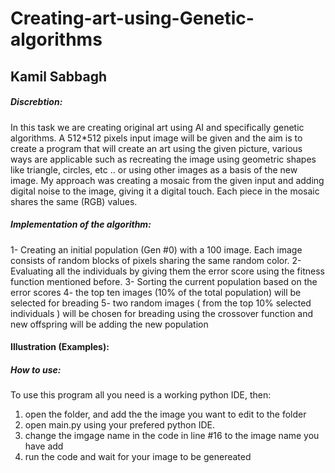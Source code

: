 # Creating-art-using-Genetic-algorithms

## Kamil Sabbagh

##### Discrebtion:
In this task we are creating original art using AI and specifically genetic algorithms. A
512*512 pixels input image will be given and the aim is to create a program that will
create an art using the given picture, various ways are applicable such as recreating
the image using geometric shapes like triangle, circles, etc .. or using other images
as a basis of the new image.
My approach was creating a mosaic from the given input and adding digital noise to
the image, giving it a digital touch. Each piece in the mosaic shares the same (RGB)
values.

##### Implementation of the algorithm:
1- Creating an initial population (Gen #0) with a 100 image. Each image consists of
random blocks of pixels sharing the same random color.
2- Evaluating all the individuals by giving them the error score using the fitness
function mentioned before.
3- Sorting the current population based on the error scores
4- the top ten images (10% of the total population) will be selected for breading
5- two random images ( from the top 10% selected individuals ) will be chosen for
breading using the crossover function and new offspring will be adding the new
population

#### Illustration (Examples):


##### How to use:
To use this program all you need is a working python IDE, then:
1) open the folder, and add the the image you want to edit to the folder
2) open main.py using your prefered python IDE. 
3) change the imgage name in the code in line #16 to the image name you have add
4) run the code and wait for your image to be genereated
